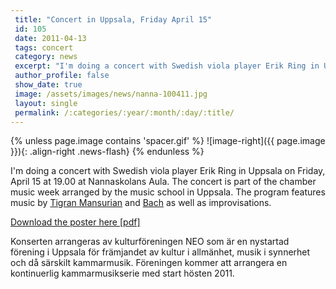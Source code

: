 ```yaml
---
 title: "Concert in Uppsala, Friday April 15"
 id: 105
 date: 2011-04-13
 tags: concert
 category: news
 excerpt: "I'm doing a concert with Swedish viola player Erik Ring in Uppsala on Friday, April 15 at 19.00 at Nannaskolans Aula. The concert is part of the chamber music week arranged by the music school in Upps..."
 author_profile: false
 show_date: true
 image: /assets/images/news/nanna-100411.jpg
 layout: single
 permalink: /:categories/:year/:month/:day/:title/
---
```

{% unless page.image contains 'spacer.gif' %}
   ![image-right]({{ page.image }}){: .align-right .news-flash}
{% endunless %}

I'm doing a concert with Swedish viola player Erik Ring in Uppsala on Friday, April 15 at 19.00 at Nannaskolans Aula. The concert is part of the chamber music week arranged by the music school in Uppsala. The program features music by <a href="http://en.wikipedia.org/wiki/Tigran_Mansurian">Tigran Mansurian</a> and <a href="http://en.wikipedia.org/wiki/Bach">Bach</a> as well as improvisations.




<a href="nanna-100415.pdf">Download the poster here [pdf]</a><br />

Konserten arrangeras av kulturföreningen NEO som är en nystartad förening i Uppsala för främjandet av kultur i allmänhet, musik i synnerhet och då särskilt kammarmusik. Föreningen kommer att arrangera en kontinuerlig kammarmusikserie med start hösten 2011.

